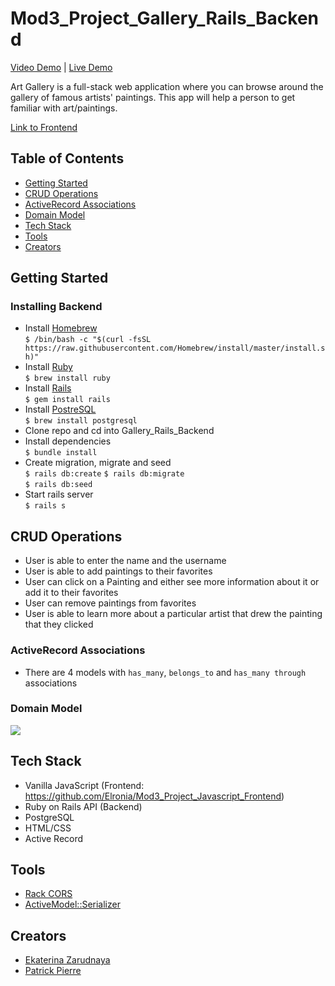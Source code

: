 # Mod3_Project_Gallery_Rails_Backend

[Video Demo](https://youtu.be/v3zCUFD8sTQ) | [Live Demo](https://elronia.github.io/interactive-art-gallery-ui/)

Art Gallery is a full-stack web application where you can browse around the gallery of famous artists' paintings. This app will help a person to get familiar with art/paintings.  

[Link to Frontend](https://github.com/Elronia/Mod3_Project_Javascript_Frontend)
## Table of Contents
* [Getting Started](#getting-started)
* [CRUD Operations](#crud-operations)
* [ActiveRecord Associations](#active-record)
* [Domain Model](#domain-model)
* [Tech Stack](#tech-stack)
* [Tools](#tools)
* [Creators](#creators)

<a name="getting-started"/>

## Getting Started
### Installing Backend
* Install [Homebrew](https://brew.sh/)  
```$ /bin/bash -c "$(curl -fsSL https://raw.githubusercontent.com/Homebrew/install/master/install.sh)"```
* Install [Ruby](https://www.ruby-lang.org/en/)  
```$ brew install ruby```
* Install [Rails](https://rubyonrails.org/)  
```$ gem install rails```
* Install [PostreSQL](https://www.postgresql.org/)  
```$ brew install postgresql```
* Clone repo and cd into Gallery_Rails_Backend
* Install dependencies  
```$ bundle install```
* Create migration, migrate and seed  
```$ rails db:create``` 
```$ rails db:migrate```  
```$ rails db:seed```   
* Start rails server  
```$ rails s```

<a name="crud-operations"/>

## CRUD Operations
* User is able to enter the name and the username
* User is able to add paintings to their favorites 
* User can click on a Painting and either see more information about it or add it to their favorites 
* User can remove paintings from favorites
* User is able to learn more about a particular artist that drew the painting that they clicked 


<a name="active-record"/>

### ActiveRecord Associations
* There are 4 models with `has_many`, `belongs_to` and `has_many through` associations

<a name="domain-model"/>

### Domain Model
<img src='./image/Gallery_ERD.png'> </img>


<a name="tech-stack"/>

## Tech Stack
* Vanilla JavaScript (Frontend: https://github.com/Elronia/Mod3_Project_Javascript_Frontend)
* Ruby on Rails API (Backend)
* PostgreSQL
* HTML/CSS
* Active Record

<a name="tools"/>

## Tools
* [Rack CORS](https://github.com/cyu/rack-cors)
* [ActiveModel::Serializer](https://github.com/rails-api/active_model_serializers)


<a name="creators"/>

## Creators
* [Ekaterina Zarudnaya](https://github.com/Elronia)
* [Patrick Pierre](https://github.com/pierrewebdev)
